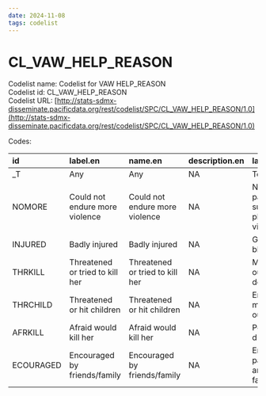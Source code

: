 ```yaml
---
date: 2024-11-08
tags: codelist
---
```


# CL_VAW_HELP_REASON

Codelist name: Codelist for VAW HELP_REASON  
Codelist id: CL_VAW_HELP_REASON  
Codelist URL: [http://stats-sdmx-disseminate.pacificdata.org/rest/codelist/SPC/CL_VAW_HELP_REASON/1.0](http://stats-sdmx-disseminate.pacificdata.org/rest/codelist/SPC/CL_VAW_HELP_REASON/1.0)  

Codes:  

|id        |label.en                        |name.en                         |description.en |label.fr                                  |name.fr                                   |description.fr |
|:---------|:-------------------------------|:-------------------------------|:--------------|:-----------------------------------------|:-----------------------------------------|:--------------|
|_T        |Any                             |Any                             |NA             |Tous                                      |Tous                                      |NA             |
|NOMORE    |Could not endure more violence  |Could not endure more violence  |NA             |Ne pouvait pas supporter plus de violence |Ne pouvait pas supporter plus de violence |NA             |
|INJURED   |Badly injured                   |Badly injured                   |NA             |Gravement blessé                          |Gravement blessé                          |NA             |
|THRKILL   |Threatened or tried to kill her |Threatened or tried to kill her |NA             |Menacé ou tenté de la tuer                |Menacé ou tenté de la tuer                |NA             |
|THRCHILD  |Threatened or hit children      |Threatened or hit children      |NA             |Enfants menacés ou frappés                |Enfants menacés ou frappés                |NA             |
|AFRKILL   |Afraid would kill her           |Afraid would kill her           |NA             |Peur d'être tué                           |Peur d'être tué                           |NA             |
|ECOURAGED |Encouraged by friends/family    |Encouraged by friends/family    |NA             |Encouragé par les amis/la famille         |Encouragé par les amis/la famille         |NA             |
